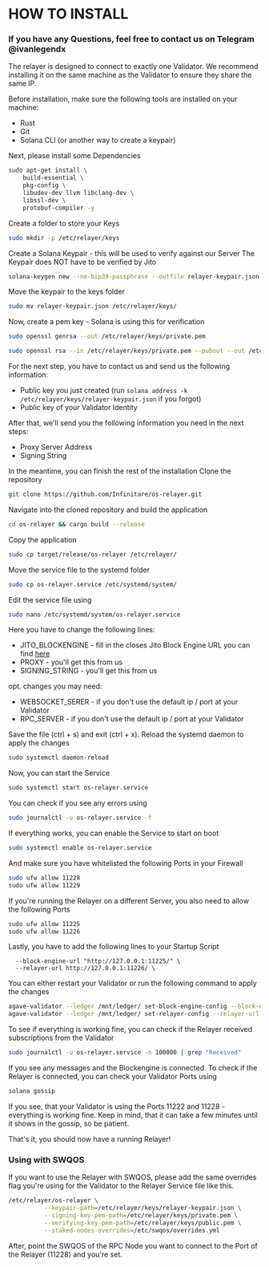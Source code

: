 # HOW TO INSTALL

### If you have any Questions, feel free to contact us on Telegram @ivanlegendx
The relayer is designed to connect to exactly one Validator. We recommend installing it on the same machine as the Validator to ensure they share the same IP.

Before installation, make sure the following tools are installed on your machine:
- Rust
- Git
- Solana CLI (or another way to create a keypair)

Next, please install some Dependencies
```bash
sudo apt-get install \
    build-essential \
    pkg-config \
    libudev-dev llvm libclang-dev \
    libssl-dev \
    protobuf-compiler -y
```

Create a folder to store your Keys
```bash
sudo mkdir -p /etc/relayer/keys
```

Create a Solana Keypair - this will be used to verify against our Server
The Keypair does NOT have to be verified by Jito
```bash
solana-keygen new --no-bip39-passphrase --outfile relayer-keypair.json
```

Move the keypair to the keys folder
```bash
sudo mv relayer-keypair.json /etc/relayer/keys/
```

Now, create a pem key - Solana is using this for verification
```bash
sudo openssl genrsa --out /etc/relayer/keys/private.pem
```
```bash
sudo openssl rsa --in /etc/relayer/keys/private.pem --pubout --out /etc/relayer/keys/public.pem
```

For the next step, you have to contact us and send us the following information:
- Public key you just created (run `solana address -k /etc/relayer/keys/relayer-keypair.json` if you forgot)
- Public key of your Validator Identity

After that, we'll send you the following information you need in the next steps:
- Proxy Server Address
- Signing String

In the meantime, you can finish the rest of the installation
Clone the repository
```bash
git clone https://github.com/Infinitare/os-relayer.git
```

Navigate into the cloned repository and build the application
```bash
cd os-relayer && cargo build --release
```

Copy the application
```bash
sudo cp target/release/os-relayer /etc/relayer/
```

Move the service file to the systemd folder
```bash
sudo cp os-relayer.service /etc/systemd/system/
```

Edit the service file using
```bash
sudo nano /etc/systemd/system/os-relayer.service
```

Here you have to change the following lines:
- JITO_BLOCKENGINE - fill in the closes Jito Block Engine URL you can find [here](https://docs.jito.wtf/lowlatencytxnsend/#api)
- PROXY - you'll get this from us
- SIGNING_STRING - you'll get this from us

opt. changes you may need:
- WEBSOCKET_SERER - if you don't use the default ip / port at your Validator
- RPC_SERVER - if you don't use the default ip / port at your Validator

Save the file (ctrl + s) and exit (ctrl + x).
Reload the systemd daemon to apply the changes
```bash
sudo systemctl daemon-reload
```

Now, you can start the Service
```bash
sudo systemctl start os-relayer.service
```

You can check if you see any errors using
```bash
sudo journalctl -u os-relayer.service -f
```

If everything works, you can enable the Service to start on boot
```bash
sudo systemctl enable os-relayer.service
```

And make sure you have whitelisted the following Ports in your Firewall
```bash
sudo ufw allow 11228
sudo ufw allow 11229
```

If you're running the Relayer on a different Server, you also need to allow the following Ports
```bash
sudo ufw allow 11225
sudo ufw allow 11226
```

Lastly, you have to add the following lines to your Startup Script
```
  --block-engine-url "http://127.0.0.1:11225/" \
  --relayer-url http://127.0.0.1:11226/ \
```

You can either restart your Validator or run the following command to apply the changes
```bash
agave-validator --ledger /mnt/ledger/ set-block-engine-config --block-engine-url "http://127.0.0.1:11225"
agave-validator --ledger /mnt/ledger/ set-relayer-config --relayer-url http://127.0.0.1:11226
```

To see if everything is working fine, you can check if the Relayer received subscriptions from the Validator
```bash
sudo journalctl -u os-relayer.service -n 100000 | grep "Received"
```

If you see any messages and the Blockengine is connected.
To check if the Relayer is connected, you can check your Validator Ports using
```bash
solana gossip
```

If you see, that your Validator is using the Ports 11222 and 11228 - everything is working fine.
Keep in mind, that it can take a few minutes until it shows in the gossip, so be patient.

That's it, you should now have a running Relayer!

### Using with SWQOS
If you want to use the Relayer with SWQOS, please add the same overrides flag you're using for the Validator to the Relayer Service file like this.
```bash
/etc/relayer/os-relayer \
          --keypair-path=/etc/relayer/keys/relayer-keypair.json \
          --signing-key-pem-path=/etc/relayer/keys/private.pem \
          --verifying-key-pem-path=/etc/relayer/keys/public.pem \
          --staked-nodes-overrides=/etc/swqos/overrides.yml
```
After, point the SWQOS of the RPC Node you want to connect to the Port of the Relayer (11228) and you're set.